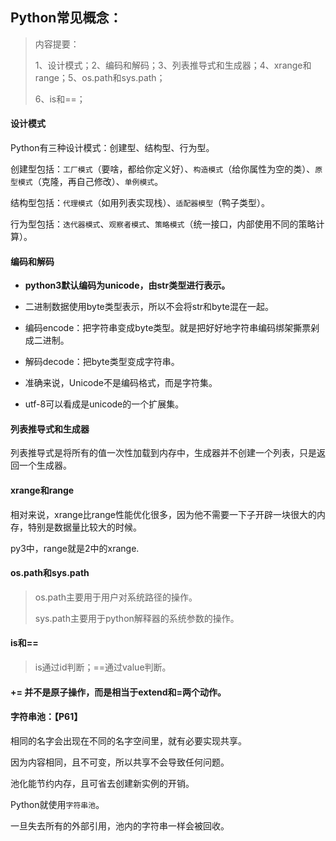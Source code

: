 ## Python常见概念：

> 内容提要：
>
> 1、设计模式；2、编码和解码；3、列表推导式和生成器；4、xrange和range；5、os.path和sys.path；
>
> 6、is和==；

#### 设计模式

Python有三种设计模式：创建型、结构型、行为型。

创建型包括：`工厂模式`（要啥，都给你定义好）、`构造模式`（给你属性为空的类）、`原型模式`（克隆，再自己修改）、`单例模式`。

结构型包括：`代理模式`（如用列表实现栈）、`适配器模型`（鸭子类型）。

行为型包括：`迭代器模式`、`观察者模式`、`策略模式`（统一接口，内部使用不同的策略计算）。

#### 编码和解码

- **python3默认编码为unicode，由str类型进行表示。**
- 二进制数据使用byte类型表示，所以不会将str和byte混在一起。
- 编码encode：把字符串变成byte类型。就是把好好地字符串编码绑架撕票剁成二进制。
- 解码decode：把byte类型变成字符串。
- 准确来说，Unicode不是编码格式，而是字符集。

- utf-8可以看成是unicode的一个扩展集。

#### 列表推导式和生成器

列表推导式是将所有的值一次性加载到内存中，生成器并不创建一个列表，只是返回一个生成器。

#### xrange和range

相对来说，xrange比range性能优化很多，因为他不需要一下子开辟一块很大的内存，特别是数据量比较大的时候。

py3中，range就是2中的xrange.

#### os.path和sys.path

> os.path主要用于用户对系统路径的操作。
>
> sys.path主要用于python解释器的系统参数的操作。

#### is和==

> is通过id判断；==通过value判断。

#### += 并不是原子操作，而是相当于extend和=两个动作。

#### 字符串池：【P61】

相同的名字会出现在不同的名字空间里，就有必要实现共享。

因为内容相同，且不可变，所以共享不会导致任何问题。

池化能节约内存，且可省去创建新实例的开销。

Python就使用`字符串池`。

一旦失去所有的外部引用，池内的字符串一样会被回收。


